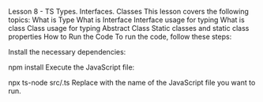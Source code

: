 Lesson 8 - TS Types. Interfaces. Classes
This lesson covers the following topics:
What is Type
What is Interface
Interface usage for typing
What is class
Class usage for typing
Abstract Class
Static classes and static class properties
How to Run the Code
To run the code, follow these steps:

Install the necessary dependencies:

npm install
Execute the JavaScript file:

npx ts-node src/<filename>.ts
Replace <filename> with the name of the JavaScript file you want to run.